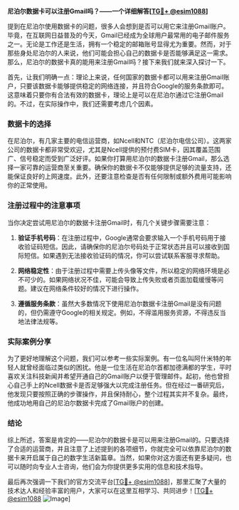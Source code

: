 **尼泊尔数据卡可以注册Gmail吗？——一个详细解答[[TG💪+ @esim1088](https://t.me/s/esim1088)]**

提到在尼泊尔使用数据卡的问题，很多人会想到是否可以用它来注册Gmail账户。毕竟，在互联网日益普及的今天，Gmail已经成为全球用户最常用的电子邮件服务之一。无论是工作还是生活，拥有一个稳定的邮箱账号显得尤为重要。然而，对于那些身处尼泊尔的人来说，他们可能会担心自己的数据卡是否能够满足这一需求。那么，尼泊尔的数据卡真的能用来注册Gmail吗？接下来我们就来深入探讨一下。

首先，让我们明确一点：理论上来说，任何国家的数据卡都可以用来注册Gmail账户，只要该数据卡能够提供稳定的网络连接，并且符合Google的服务条款即可。这意味着只要你有合法有效的数据卡，理论上是可以在尼泊尔通过它注册Gmail的。不过，在实际操作中，我们还需要考虑几个因素。

### 数据卡的选择

在尼泊尔，有几家主要的电信运营商，如Ncell和NTC（尼泊尔电信公司）。这两家公司的数据卡都非常受欢迎，尤其是Ncell提供的预付费SIM卡，因其覆盖范围广、信号稳定而受到广泛好评。如果你打算用尼泊尔的数据卡注册Gmail，那么选择一家可靠的运营商至关重要。确保你的数据卡不仅能够提供足够的流量支持，还能保证良好的上网速度。此外，还要注意检查是否有任何限制或额外费用可能影响你的正常使用。

### 注册过程中的注意事项

当你决定尝试用尼泊尔的数据卡注册Gmail时，有几个关键步骤需要注意：

1. **验证手机号码**：在注册过程中，Google通常会要求输入一个手机号码用于接收验证码短信。因此，请确保你的尼泊尔号码处于正常状态并且可以接收到国际短信。如果遇到无法接收验证码的情况，你可以尝试联系客服寻求帮助。

2. **网络稳定性**：由于注册过程中需要上传头像等文件，所以稳定的网络环境是必不可少的。如果网络状况不佳，可能会导致上传失败或者页面加载缓慢等问题。建议在网络条件较好的情况下进行操作。

3. **遵循服务条款**：虽然大多数情况下使用尼泊尔数据卡注册Gmail是没有问题的，但仍需遵守Google的相关规定。例如，不得滥用服务资源，不得违反当地法律法规等。

### 实际案例分享

为了更好地理解这个问题，我们可以参考一些实际案例。有一位名叫阿什米特的年轻人就曾经面临过类似的困扰。他是一位生活在尼泊尔首都加德满都的学生，平时喜欢关注科技新闻并希望开通自己的Gmail账户以便于管理邮件。起初，他也曾担心自己手上的Ncell数据卡是否足够强大以完成注册任务。但在经过一番研究后，他发现只要按照正确的步骤操作，并且保持耐心，整个过程其实并不复杂。最终，他成功地用自己的尼泊尔数据卡完成了Gmail账户的创建。

### 结论

综上所述，答案是肯定的——尼泊尔的数据卡是可以用来注册Gmail的。只要选择了合适的运营商，并且注意了上述提到的各项细节，你就完全可以依靠尼泊尔的数据卡来开启属于自己的数字生活新篇章。当然，如果你对这方面还有更多疑问，也可以随时向专业人士咨询，他们会为你提供更多实用的信息和技术指导。

最后再次强调一下我们的官方交流平台[[TG💪+ @esim1088](https://t.me/s/esim1088)]，那里汇聚了大量的技术达人和经验丰富的用户，大家可以在这里互相学习、共同进步！[[TG💪+ @esim1088](https://t.me/s/esim1088) ![Image](https://i.postimg.cc/4NQfJmqS/Snipaste-2025-05-13-00-14-12.png)]